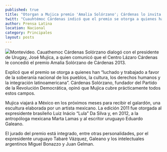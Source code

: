 ```yaml
---
published: true
title: "Otorgan a Mujica premio 'Amalia Solórzano'; Cárdenas lo invita a México para recibirlo"
twitt: "Cuauhtémoc Cárdenas indicó que el premio se otorga a quienes han “luchado y trabajado a favor de la soberanía nacional de los pueblos, la cultura, los derechos humanos y la integración latinoamericana\"."
author: Prensa Latina
location: Nacional
category: Principales
layout: posts
---
```


![](http://i.imgur.com/TDUMZ40m.jpg)Montevideo. Cauathemoc Cárdenas Solórzano dialogó con el presidente de Urugay, José Mujica, a quien comunicó que el Centro Lázaro Cárdenas le concedió el premio Amalia Solórzano de Cárdenas 2013.

Explicó que el premio se otorga a quienes han “luchado y trabajado a favor de la soberanía nacional de los pueblos, la cultura, los derechos humanos y la integración latinoamericana”.
Cárdenas Solórzano, fundador del Partido de la Revolución Democrática, opinó que Mujica cubre prácticamente todos estos campos.

Mujica viajará a México en los próximos meses para recibir el galardón, una escultura elaborada por un artista mexicano. La edición 2011 fue otorgada al expresidente brasileño Luiz Inácio “Lula” Da Silva y, en 2012, a la antropóloga mexicana Marta Lamas y al escritor uruguayo Eduardo Galeano.

El jurado del premio está integrado, entre otras personalidades, por el expresidente uruguayo Tabaré Vázquez, Galeano y los intelectuales argentinos Miguel Bonazzo y Juan Gelman.
